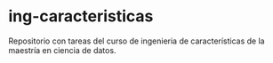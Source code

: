 # ing-caracteristicas
Repositorio con tareas del curso de ingenieria de características de la maestría en ciencia de datos.
